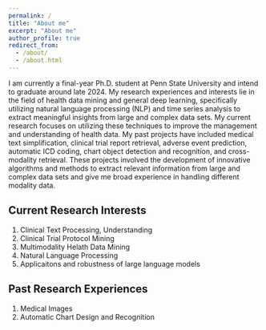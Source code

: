 ```yaml
---
permalink: /
title: "About me"
excerpt: "About me"
author_profile: true
redirect_from: 
  - /about/
  - /about.html
---
```


I am currently a final-year Ph.D. student at Penn State University and intend to graduate around late 2024. My research experiences and interests lie in the field of health data mining and general deep learning, specifically utilizing natural language processing (NLP) and time series analysis to extract meaningful insights from large and complex data sets. My current research focuses on utilizing these techniques to improve the management and understanding of health data. My past projects have included medical text simplification, clinical trial report retrieval, adverse event prediction, automatic ICD coding, chart object detection and recognition, and cross-modality retrieval. These projects involved the development of innovative algorithms and methods to extract relevant information from large and complex data sets and give me broad experience in handling different modality data.

Current Research Interests
------
1. Clinical Text Processing, Understanding
2. Clinical Trial Protocol Mining
3. Multimodality Helath Data Mining
4. Natural Language Processing
5. Applicaitons and robustness of large language models

Past Research Experiences
------
1. Medical Images
2. Automatic Chart Design and Recognition